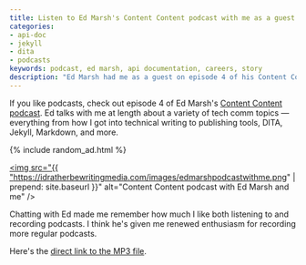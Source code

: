 ```yaml
---
title: Listen to Ed Marsh's Content Content podcast with me as a guest
categories:
- api-doc
- jekyll
- dita
- podcasts
keywords: podcast, ed marsh, api documentation, careers, story
description: "Ed Marsh had me as a guest on episode 4 of his Content Content podcast, which is now available to listen to."
---
```


If you like podcasts, check out episode 4 of Ed Marsh's [Content Content podcast](http://edmarsh.com/2015/07/08/content-content-podcast-episode-4-curse-of-knowledge-with-tom-johnson). Ed talks with me at length about a variety of tech comm topics &mdash; everything from how I got into technical writing to publishing tools, DITA, Jekyll, Markdown, and more.

{% include random_ad.html %}

<a href="http://edmarsh.com/2015/07/08/content-content-podcast-episode-4-curse-of-knowledge-with-tom-johnson"><img src="{{ "https://idratherbewritingmedia.com/images/edmarshpodcastwithme.png" | prepend: site.baseurl }}" alt="Content Content podcast with Ed Marsh and me" /></a>

Chatting with Ed made me remember how much I like both listening to and recording podcasts. I think he's given me renewed enthusiasm for recording more regular podcasts.

Here's the [direct link to the MP3 file](http://media.blubrry.com/contentcontent/p/edmarsh.com//images/2015/07/Content_Content_podcast_S1E4_Curse_of_knowledge_with_Tom_Johnson.mp3).
